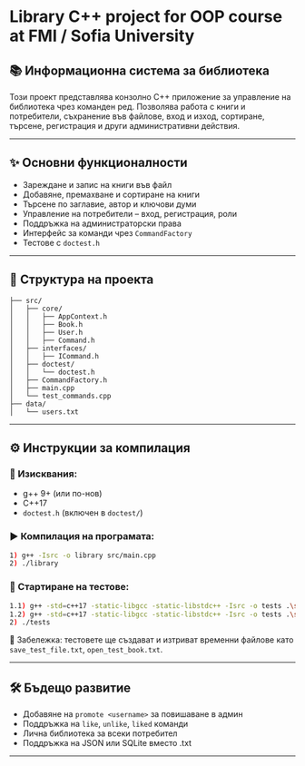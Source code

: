 # Library C++ project for OOP course at FMI / Sofia University

## 📚 Информационна система за библиотека

Този проект представлява конзолно C++ приложение за управление на библиотека чрез команден ред. Позволява работа с книги и потребители, съхранение във файлове, вход и изход, сортиране, търсене, регистрация и други административни действия.

---

## ✨ Основни функционалности

- Зареждане и запис на книги във файл
- Добавяне, премахване и сортиране на книги
- Търсене по заглавие, автор и ключови думи
- Управление на потребители – вход, регистрация, роли
- Поддръжка на администраторски права
- Интерфейс за команди чрез `CommandFactory`
- Тестове с `doctest.h`

---

## 🧱 Структура на проекта

```
├── src/
│   ├── core/
│   │   ├── AppContext.h
│   │   ├── Book.h
│   │   ├── User.h
│   │   ├── Command.h
│   ├── interfaces/
│   │   ├── ICommand.h
│   ├── doctest/
│   │   └── doctest.h
│   ├── CommandFactory.h
│   ├── main.cpp
│   └── test_commands.cpp
├── data/
│   └── users.txt
```

---

## ⚙️ Инструкции за компилация

### 📌 Изисквания:
- g++ 9+ (или по-нов)
- C++17
- `doctest.h` (включен в `doctest/`)

### ▶️ Компилация на програмата:
```bash
1) g++ -Isrc -o library src/main.cpp
2) ./library
```

### 🧪 Стартиране на тестове:
```bash
1.1) g++ -std=c++17 -static-libgcc -static-libstdc++ -Isrc -o tests .\src\tests\test_commands.cpp
1.2) g++ -std=c++17 -static-libgcc -static-libstdc++ -Isrc -o tests .\src\tests\test_main_classes.cpp
2) ./tests
```

📌 Забележка: тестовете ще създават и изтриват временни файлове като `save_test_file.txt`, `open_test_book.txt`.

---

## 🛠 Бъдещо развитие

- Добавяне на `promote <username>` за повишаване в админ
- Поддръжка на `like`, `unlike`, `liked` команди
- Лична библиотека за всеки потребител
- Поддръжка на JSON или SQLite вместо .txt

---
